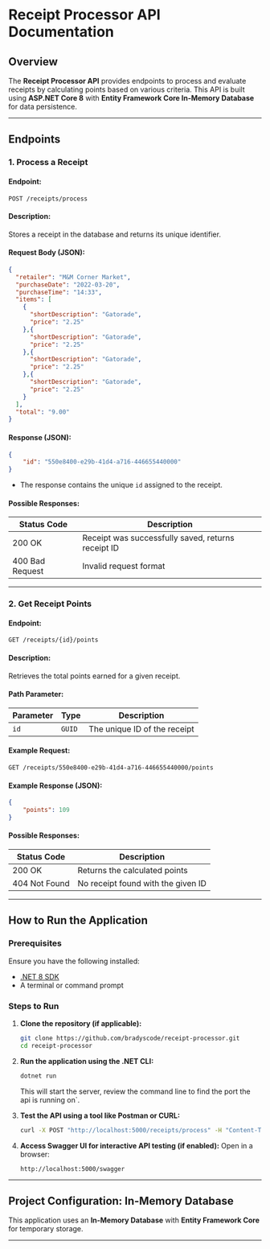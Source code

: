 # **Receipt Processor API Documentation**

## **Overview**
The **Receipt Processor API** provides endpoints to process and evaluate receipts by calculating points based on various criteria. This API is built using **ASP.NET Core 8** with **Entity Framework Core In-Memory Database** for data persistence.

---

## **Endpoints**

### **1. Process a Receipt**
#### **Endpoint:**  
```http
POST /receipts/process
```
#### **Description:**  
Stores a receipt in the database and returns its unique identifier.

#### **Request Body (JSON):**
```json
{
  "retailer": "M&M Corner Market",
  "purchaseDate": "2022-03-20",
  "purchaseTime": "14:33",
  "items": [
    {
      "shortDescription": "Gatorade",
      "price": "2.25"
    },{
      "shortDescription": "Gatorade",
      "price": "2.25"
    },{
      "shortDescription": "Gatorade",
      "price": "2.25"
    },{
      "shortDescription": "Gatorade",
      "price": "2.25"
    }
  ],
  "total": "9.00"
}
```
#### **Response (JSON):**
```json
{
    "id": "550e8400-e29b-41d4-a716-446655440000"
}
```
- The response contains the unique `id` assigned to the receipt.

#### **Possible Responses:**
| Status Code | Description |
|-------------|------------|
| 200 OK | Receipt was successfully saved, returns receipt ID |
| 400 Bad Request | Invalid request format |

---

### **2. Get Receipt Points**
#### **Endpoint:**  
```http
GET /receipts/{id}/points
```
#### **Description:**  
Retrieves the total points earned for a given receipt.

#### **Path Parameter:**
| Parameter | Type | Description |
|-----------|------|-------------|
| `id` | `GUID` | The unique ID of the receipt |

#### **Example Request:**
```http
GET /receipts/550e8400-e29b-41d4-a716-446655440000/points
```
#### **Example Response (JSON):**
```json
{
    "points": 109
}
```
#### **Possible Responses:**
| Status Code | Description |
|-------------|------------|
| 200 OK | Returns the calculated points |
| 404 Not Found | No receipt found with the given ID |

---

## **How to Run the Application**

### **Prerequisites**
Ensure you have the following installed:
- [.NET 8 SDK](https://dotnet.microsoft.com/en-us/download/dotnet/8.0)
- A terminal or command prompt

### **Steps to Run**
1. **Clone the repository (if applicable):**
   ```sh
   git clone https://github.com/bradyscode/receipt-processor.git
   cd receipt-processor
   ```

2. **Run the application using the .NET CLI:**
   ```sh
   dotnet run
   ```
   This will start the server, review the command line to find the port the api is running on`.

3. **Test the API using a tool like Postman or CURL:**
   ```sh
   curl -X POST "http://localhost:5000/receipts/process" -H "Content-Type: application/json" -d @receipt.json
   ```

4. **Access Swagger UI for interactive API testing (if enabled):**
   Open in a browser:
   ```
   http://localhost:5000/swagger
   ```

---

## **Project Configuration: In-Memory Database**
This application uses an **In-Memory Database** with **Entity Framework Core** for temporary storage.

---